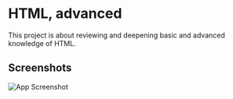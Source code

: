 
# HTML, advanced

This project is about reviewing and deepening basic and advanced knowledge of HTML.

## Screenshots

![App Screenshot](https://i.ibb.co/YQmFztY/HTML-advance.png)
